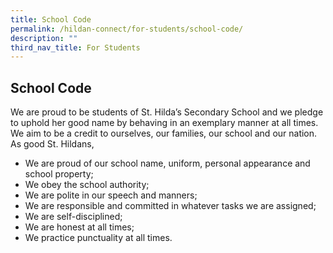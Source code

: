 ```yaml
---
title: School Code
permalink: /hildan-connect/for-students/school-code/
description: ""
third_nav_title: For Students
---
```

School Code
-----------

We are proud to be students of St. Hilda’s Secondary School and we pledge to uphold her good name by behaving in an exemplary manner at all times. We aim to be a credit to ourselves, our families, our school and our nation. As good St. Hildans,

*   We are proud of our school name, uniform, personal appearance and school property;
*   We obey the school authority;
*   We are polite in our speech and manners;&nbsp;
*   We are responsible and committed in whatever tasks we are assigned;
*   We are self-disciplined;
*   We are honest at all times;
*   We practice punctuality at all times.